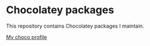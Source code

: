 # Chocolatey packages
This repository contains Chocolatey packages I maintain.

[My choco profile](https://community.chocolatey.org/profiles/Kubikola)